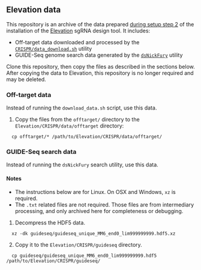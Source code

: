 ## Elevation data

This repository is an archive of the data prepared [during setup step 2](https://github.com/microsoft/Elevation#download-and-process-data-dependencies)
of the installation of the [Elevation](https://github.com/microsoft/Elevation) sgRNA design tool.  It includes:

 * Off-target data downloaded and processed by the [`CRISPR/data_download.sh`](https://github.com/microsoft/Elevation/CRISPR/data_download.sh) utility
 * GUIDE-Seq genome search data generated by the [`dsNickFury`](https://github.com/michael-weinstein/dsNickFury3PlusOrchid) utility

Clone this repository, then copy the files as described in the sections below.  After copying the
data to Elevation, this repository is no longer required and may be deleted.

### Off-target data

Instead of running the `download_data.sh` script, use this data.

1. Copy the files from the `offtarget/` directory to the `Elevation/CRISPR/data/offtarget` directory:

```
  cp offtarget/* /path/to/Elevation/CRISPR/data/offtarget/
```

### GUIDE-Seq search data

Instead of running the `dsNickFury` search utility, use this data.

#### Notes

 * The instructions below are for Linux. On OSX and Windows, `xz` is required.
 * The `.txt` related files are not required. Those files are from intermediary processing, and only archived here for completeness or debugging.

1. Decompress the HDF5 data.

```
  xz -dk guideseq/guideseq_unique_MM6_end0_lim999999999.hdf5.xz
```

2. Copy it to the `Elevation/CRISPR/guideseq` directory.

```
  cp guideseq/guideseq_unique_MM6_end0_lim999999999.hdf5 /path/to/Elevation/CRISPR/guideseq/
```
